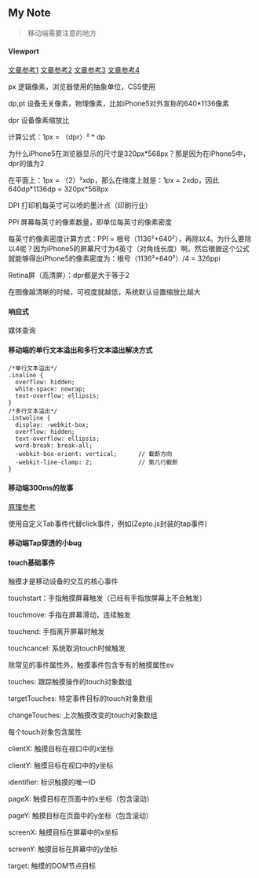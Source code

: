 My Note
--------
> 移动端需要注意的地方

#### Viewport
<a href="https://www.cnblogs.com/2050/p/3877280.html">文章参考1</a>
<a href="https://github.com/CruxF/IMOOC/issues/4">文章参考2</a>
<a href="https://blog.csdn.net/sinat_32290679/article/details/78595760">文章参考3</a>
<a href="https://www.imooc.com/article/34720">文章参考4</a>

px 逻辑像素，浏览器使用的抽象单位，CSS使用

dp,pt 设备无关像素，物理像素，比如iPhone5对外宣称的640*1136像素

dpr 设备像素缩放比

计算公式：1px = （dpr）² * dp

为什么iPhone5在浏览器显示的尺寸是320px\*568px？那是因为在iPhone5中，dpr的值为2

在平面上：1px = （2）²xdp，那么在维度上就是：1px = 2xdp，因此640dp\*1136dp = 320px\*568px

DPI 打印机每英寸可以喷的墨汁点（印刷行业）

PPI 屏幕每英寸的像素数量，即单位每英寸的像素密度

每英寸的像素密度计算方式：PPI = 根号（1136²+640²），再除以4。为什么要除以4呢？因为iPhone5的屏幕尺寸为4英寸（对角线长度）啊。然后根据这个公式就能够得出iPhone5的像素密度为：根号（1136²+640²）/4 = 326ppi

Retina屏（高清屏）：dpr都是大于等于2

在图像越清晰的时候，可视度就越低，系统默认设置缩放比越大

#### 响应式

媒体查询

#### 移动端的单行文本溢出和多行文本溢出解决方式
```
/*单行文本溢出*/
.inaline {
  overflow: hidden;
  white-space: nowrap;
  text-overflow: ellipsis;
}
/*多行文本溢出*/
.intwoline {
  display: -webkit-box;
  overflow: hidden;
  text-overflow: ellipsis;
  word-break: break-all;		
  -webkit-box-orient: vertical;      // 截断方向
  -webkit-line-clamp: 2;             // 第几行截断
}
```

#### 移动端300ms的故事
<a href="https://github.com/CruxF/IMOOC/issues/4">原理参考</a>

使用自定义Tab事件代替click事件，例如(Zepto.js封装的tap事件)

#### 移动端Tap穿透的小bug

#### touch基础事件

触摸才是移动设备的交互的核心事件

touchstart：手指触摸屏幕触发（已经有手指放屏幕上不会触发）

touchmove: 手指在屏幕滑动，连续触发

touchend: 手指离开屏幕时触发

touchcancel: 系统取消touch时候触发

除常见的事件属性外，触摸事件包含专有的触摸属性ev

touches: 跟踪触摸操作的touch对象数组

targetTouches: 特定事件目标的touch对象数组

changeTouches: 上次触摸改变的touch对象数组 

每个touch对象包含属性

clientX: 触摸目标在视口中的x坐标

clientY: 触摸目标在视口中的y坐标

identifier: 标识触摸的唯一ID

pageX: 触摸目标在页面中的x坐标（包含滚动）

pageY: 触摸目标在页面中的y坐标（包含滚动）

screenX: 触摸目标在屏幕中的x坐标

screenY: 触摸目标在屏幕中的y坐标

target: 触摸的DOM节点目标 













